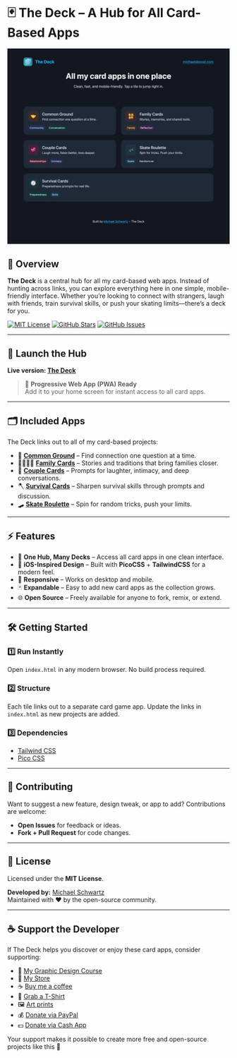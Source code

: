 # 🃏 The Deck – A Hub for All Card-Based Apps

![](https://raw.githubusercontent.com/michaelsboost/the-deck/main/imgs/screenshot.jpeg)

## 🌟 Overview
**The Deck** is a central hub for all my card-based web apps. Instead of hunting across links, you can explore everything here in one simple, mobile-friendly interface. Whether you’re looking to connect with strangers, laugh with friends, train survival skills, or push your skating limits—there’s a deck for you.

[![MIT License](https://img.shields.io/github/license/michaelsboost/the-deck)](LICENSE) [![GitHub Stars](https://img.shields.io/github/stars/michaelsboost/the-deck)](https://github.com/michaelsboost/the-deck/stargazers) [![GitHub Issues](https://img.shields.io/github/issues/michaelsboost/the-deck)](https://github.com/michaelsboost/the-deck/issues)

---

## 🚀 **Launch the Hub**
**Live version: [The Deck](https://michaelsboost.com/the-deck/)**

> 📲 **Progressive Web App (PWA) Ready**  
> Add it to your home screen for instant access to all card apps.

---

## 🗂️ **Included Apps**
The Deck links out to all of my card-based projects:

- 🤝 **[Common Ground](https://github.com/michaelsboost/common-ground)** – Find connection one question at a time.  
- 👨‍👩‍👧‍👦 **[Family Cards](https://github.com/michaelsboost/familycards)** – Stories and traditions that bring families closer.  
- 💞 **[Couple Cards](https://github.com/michaelsboost/couplecards)** – Prompts for laughter, intimacy, and deep conversations.  
- 🪓 **[Survival Cards](https://github.com/michaelsboost/survivalcards)** – Sharpen survival skills through prompts and discussion.  
- 🛹 **[Skate Roulette](https://github.com/michaelsboost/skateroulette)** – Spin for random tricks, push your limits.  

---

## ⚡ **Features**
* 🧭 **One Hub, Many Decks** – Access all card apps in one clean interface.  
* 🎨 **iOS-Inspired Design** – Built with **PicoCSS** + **TailwindCSS** for a modern feel.  
* 📱 **Responsive** – Works on desktop and mobile.  
* 🃏 **Expandable** – Easy to add new card apps as the collection grows.  
* 🌐 **Open Source** – Freely available for anyone to fork, remix, or extend.  

---

## 🛠️ **Getting Started**

### **1️⃣ Run Instantly**
Open `index.html` in any modern browser. No build process required.

### **2️⃣ Structure**
Each tile links out to a separate card game app. Update the links in `index.html` as new projects are added.

### **3️⃣ Dependencies**
- [Tailwind CSS](https://tailwindcss.com/)  
- [Pico CSS](https://picocss.com/)  

---

## 🤝 **Contributing**
Want to suggest a new feature, design tweak, or app to add? Contributions are welcome:
- **Open Issues** for feedback or ideas.  
- **Fork + Pull Request** for code changes.  

---

## 📜 **License**
Licensed under the **MIT License**.  

**Developed by:** [Michael Schwartz](https://michaelsboost.com/)  
Maintained with ❤️ by the open-source community.  

---

## ☕ **Support the Developer**
If The Deck helps you discover or enjoy these card apps, consider supporting:

- 🎨 [My Graphic Design Course](https://michaelsboost.com/graphicdesign)  
- 🛒 [My Store](https://michaelsboost.com/store)  
- ☕ [Buy me a coffee](http://ko-fi.com/michaelsboost)  
- 👕 [Grab a T-Shirt](https://michaelsboost.com/gear)  
- 🖼️ [Art prints](https://deviantart.com/michaelsboost/prints)  
- 💰 [Donate via PayPal](https://michaelsboost.com/donate)  
- 💵 [Donate via Cash App](https://cash.me/$michaelsboost)  

Your support makes it possible to create more free and open-source projects like this 🚀

